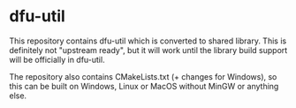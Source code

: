 # dfu-util

This repository contains dfu-util which is converted to shared library.
This is definitely not "upstream ready", but it will work until the library build support will be officially in dfu-util.

The repository also contains CMakeLists.txt (+ changes for Windows), so this can be built on Windows, Linux or MacOS without MinGW or anything else.
